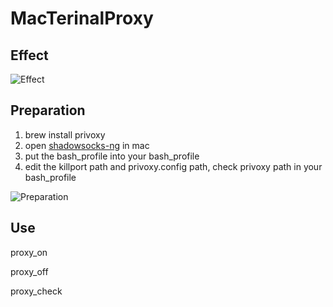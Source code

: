 # MacTerinalProxy

## Effect

![Effect](https://user-images.githubusercontent.com/2038071/102829146-70158480-4421-11eb-92d4-c8ced4e1ea93.gif)

## Preparation

1. brew install privoxy
2. open [shadowsocks-ng](https://github.com/shadowsocks/ShadowsocksX-NG) in mac
3. put the bash_profile into your bash_profile 
4. edit the killport path and privoxy.config path, check privoxy path in your bash_profile

![Preparation](https://user-images.githubusercontent.com/2038071/102829746-bae3cc00-4422-11eb-9245-22972ee2c66f.jpg)

## Use

proxy_on

proxy_off

proxy_check

